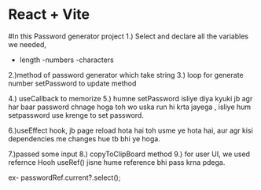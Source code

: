 # React + Vite

#In this Password generator project 
1.) Select and declare all the variables we needed,
- length
-numbers
-characters

2.)method of password generator which take string
3.) loop for generate number
setPassword to update method

4.) useCallback to memorize
5.) humne setPassword isliye diya kyuki jb agr har baar password chnage hoga toh wo uska run hi krta jayega , isliye hum setpassword use krenge to set password.

6.)useEffect hook, jb page reload hota hai toh usme ye hota hai, aur agr kisi dependencies me changes hue tb bhi ye hoga.

7.)passed some input 
8.) copyToClipBoard method
9.) for user UI, we used refernce Hooh useRef()
jisne hume reference bhi pass krna pdega.

ex- passwordRef.current?.select();